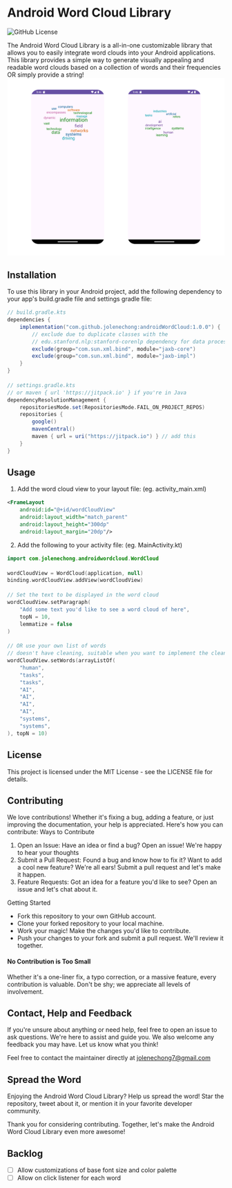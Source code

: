 # Android Word Cloud Library

![GitHub License](https://img.shields.io/github/license/jolenechong/androidWordCloud)

The Android Word Cloud Library is a all-in-one customizable library that allows you to easily integrate word clouds into your Android applications. This library provides a simple way to generate visually appealing and readable word clouds based on a collection of words and their frequencies OR simply provide a string!
<img src="demo.png">

## Installation

To use this library in your Android project, add the following dependency to your app's build.gradle file and settings gradle file:

```gradle
// build.gradle.kts
dependencies {
    implementation("com.github.jolenechong:androidWordCloud:1.0.0") {
        // exclude due to duplicate classes with the 
        // edu.stanford.nlp:stanford-corenlp dependency for data processing
        exclude(group="com.sun.xml.bind", module="jaxb-core")
        exclude(group="com.sun.xml.bind", module="jaxb-impl")
    }
}

// settings.gradle.kts
// or maven { url 'https://jitpack.io' } if you're in Java
dependencyResolutionManagement {
    repositoriesMode.set(RepositoriesMode.FAIL_ON_PROJECT_REPOS)
    repositories {
        google()
        mavenCentral()
        maven { url = uri("https://jitpack.io") } // add this
    }
}
```

## Usage
1. Add the word cloud view to your layout file: (eg. activity_main.xml)

```xml
<FrameLayout
    android:id="@+id/wordCloudView"
    android:layout_width="match_parent"
    android:layout_height="300dp"
    android:layout_margin="20dp"/>
```

2. Add the following to your activity file: (eg. MainActivity.kt)
```kotlin
import com.jolenechong.androidwordcloud.WordCloud

wordCloudView = WordCloud(application, null)
binding.wordCloudView.addView(wordCloudView)

// Set the text to be displayed in the word cloud
wordCloudView.setParagraph(
    "Add some text you'd like to see a word cloud of here",
    topN = 10,
    lemmatize = false
)

// OR use your own list of words
// doesn't have cleaning, suitable when you want to implement the cleaning yourself
wordCloudView.setWords(arrayListOf(
    "human",
    "tasks",
    "tasks",
    "AI",
    "AI",
    "AI",
    "AI",
    "systems",
    "systems",
), topN = 10)
```

## License

This project is licensed under the MIT License - see the LICENSE file for details.

## Contributing

We love contributions! Whether it's fixing a bug, adding a feature, or just improving the documentation, your help is appreciated. Here's how you can contribute:
Ways to Contribute
1. Open an Issue: Have an idea or find a bug? Open an issue! We're happy to hear your thoughts
2. Submit a Pull Request: Found a bug and know how to fix it? Want to add a cool new feature? We're all ears! Submit a pull request and let's make it happen.
3. Feature Requests: Got an idea for a feature you'd like to see? Open an issue and let's chat about it.

Getting Started
- Fork this repository to your own GitHub account.
- Clone your forked repository to your local machine.
- Work your magic! Make the changes you'd like to contribute.
- Push your changes to your fork and submit a pull request. We'll review it together.

#### No Contribution is Too Small

Whether it's a one-liner fix, a typo correction, or a massive feature, every contribution is valuable. Don't be shy; we appreciate all levels of involvement.

## Contact, Help and Feedback

If you're unsure about anything or need help, feel free to open an issue to ask questions. We're here to assist and guide you. We also welcome any feedback you may have. Let us know what you think!

Feel free to contact the maintainer directly at [jolenechong7@gmail.com](mailto:jolenechong7@gmail.com)

## Spread the Word

Enjoying the Android Word Cloud Library? Help us spread the word! Star the repository, tweet about it, or mention it in your favorite developer community.

Thank you for considering contributing. Together, let's make the Android Word Cloud Library even more awesome!

## Backlog
- [ ] Allow customizations of base font size and color palette
- [ ] Allow on click listener for each word
